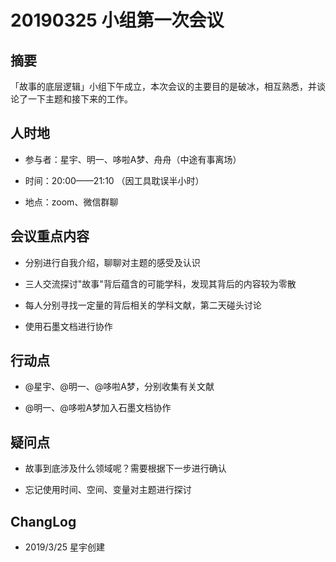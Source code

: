 # 20190325 小组第一次会议

## 摘要

「故事的底层逻辑」小组下午成立，本次会议的主要目的是破冰，相互熟悉，并谈论了一下主题和接下来的工作。

## 人时地

- 参与者：星宇、明一、哆啦A梦、舟舟（中途有事离场）

- 时间：20:00——21:10 （因工具耽误半小时）

- 地点：zoom、微信群聊

## 会议重点内容

- 分别进行自我介绍，聊聊对主题的感受及认识

- 三人交流探讨"故事"背后蕴含的可能学科，发现其背后的内容较为零散

- 每人分别寻找一定量的背后相关的学科文献，第二天碰头讨论

- 使用石墨文档进行协作

## 行动点

- @星宇、@明一、@哆啦A梦，分别收集有关文献

- @明一、@哆啦A梦加入石墨文档协作

## 疑问点

- 故事到底涉及什么领域呢？需要根据下一步进行确认

- 忘记使用时间、空间、变量对主题进行探讨

## ChangLog

- 2019/3/25 星宇创建